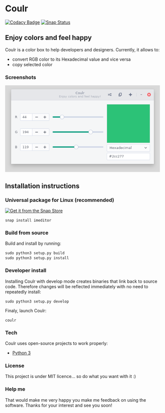 # Coulr

[![Codacy Badge](https://api.codacy.com/project/badge/Grade/4c173929259648e19e883f465fb6c64b)](https://www.codacy.com/app/hugo-posnic/Coulr?utm_source=github.com&amp;utm_medium=referral&amp;utm_content=Huluti/Coulr&amp;utm_campaign=Badge_Grade)
[![Snap Status](https://build.snapcraft.io/badge/Huluti/Coulr.svg)](https://build.snapcraft.io/user/Huluti/Coulr)

## Enjoy colors and feel happy

Coulr is a color box to help developers and designers. Currently, it allows to:
  - convert RGB color to its Hexadecimal value and vice versa
  - copy selected color

### Screenshots

![alt tag](coulr/assets/coulr_screenshot.png)

## Installation instructions

### Universal package for Linux (recommended)

[![Get it from the Snap Store](https://snapcraft.io/static/images/badges/en/snap-store-black.svg)](https://snapcraft.io/coulr)


    snap install imeditor

### Build from source

Build and install by running:

    sudo python3 setup.py build
    sudo python3 setup.py install

### Developer install

Installing Coulr with develop mode creates binaries that link back to source code. Therefore changes will be reflected immediately with no need to repeatedly install:

    sudo python3 setup.py develop

Finaly, launch Coulr:

    coulr

### Tech

Coulr uses open-source projects to work properly:

* [Python 3](https://www.python.org/)

### License

This project is under MIT licence... so do what you want with it :)

### Help me

That would make me very happy you make me feedback on using the software.
Thanks for your interest and see you soon!
